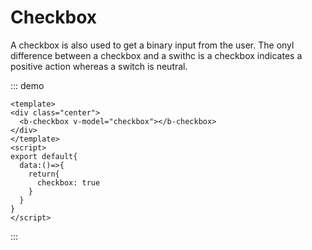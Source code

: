 # Checkbox

A checkbox is also used to get a binary input from the user. The onyl difference between a checkbox and a swithc is a checkbox indicates a positive action whereas a switch is neutral.

::: demo
```vue
<template>
<div class="center">
  <b-checkbox v-model="checkbox"></b-checkbox>
</div>
</template>
<script>
export default{
  data:()=>{
    return{
      checkbox: true
    }
  }
}
</script>
```
:::